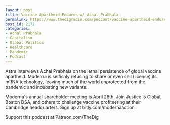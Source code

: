 ```yaml
---
layout: post
title: Vaccine Apartheid Endures w/ Achal Prabhala
permalink: https://www.thedigradio.com/podcast/vaccine-apartheid-endures-w-achal-prabhala/index.html
post_id: 2172
categories: 
- Achal Prabhala
- Capitalism
- Global Politics
- Healthcare
- Pandemic
- Podcast
---
```


Astra interviews Achal Prabhala on the lethal persistence of global vaccine apartheid. Moderna is selfishly refusing to share or even sell (license) its mRNA technology, leaving much of the world unprotected from the pandemic and incubating new variants.

Moderna's annual shareholder meeting is April 28th. Join Justice is Global, Boston DSA, and others to challenge vaccine profiteering at their Cambridge headquarters. Sign up at bitly.com/modernaaction

Support this podcast at Patreon.com/TheDig